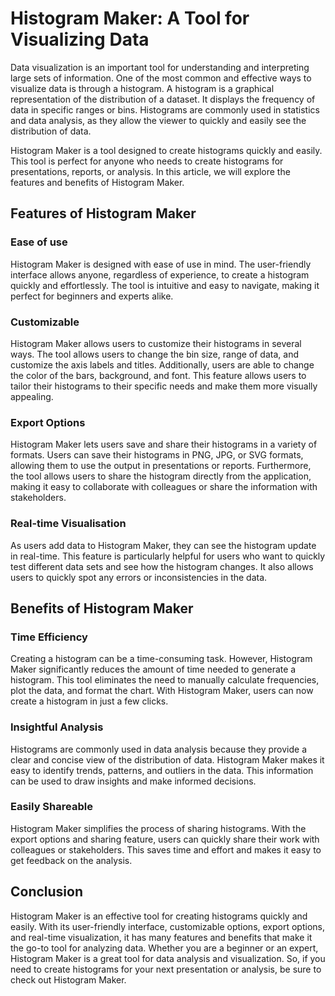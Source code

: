 # Histogram Maker: A Tool for Visualizing Data

Data visualization is an important tool for understanding and interpreting large sets of information. One of the most common and effective ways to visualize data is through a histogram. A histogram is a graphical representation of the distribution of a dataset. It displays the frequency of data in specific ranges or bins. Histograms are commonly used in statistics and data analysis, as they allow the viewer to quickly and easily see the distribution of data. 

Histogram Maker is a tool designed to create histograms quickly and easily. This tool is perfect for anyone who needs to create histograms for presentations, reports, or analysis. In this article, we will explore the features and benefits of Histogram Maker.

## Features of Histogram Maker

### Ease of use

Histogram Maker is designed with ease of use in mind. The user-friendly interface allows anyone, regardless of experience, to create a histogram quickly and effortlessly. The tool is intuitive and easy to navigate, making it perfect for beginners and experts alike.

### Customizable

Histogram Maker allows users to customize their histograms in several ways. The tool allows users to change the bin size, range of data, and customize the axis labels and titles. Additionally, users are able to change the color of the bars, background, and font. This feature allows users to tailor their histograms to their specific needs and make them more visually appealing.

### Export Options

Histogram Maker lets users save and share their histograms in a variety of formats. Users can save their histograms in PNG, JPG, or SVG formats, allowing them to use the output in presentations or reports. Furthermore, the tool allows users to share the histogram directly from the application, making it easy to collaborate with colleagues or share the information with stakeholders.

### Real-time Visualisation

As users add data to Histogram Maker, they can see the histogram update in real-time. This feature is particularly helpful for users who want to quickly test different data sets and see how the histogram changes. It also allows users to quickly spot any errors or inconsistencies in the data.

## Benefits of Histogram Maker

### Time Efficiency

Creating a histogram can be a time-consuming task. However, Histogram Maker significantly reduces the amount of time needed to generate a histogram. This tool eliminates the need to manually calculate frequencies, plot the data, and format the chart. With Histogram Maker, users can now create a histogram in just a few clicks.

### Insightful Analysis

Histograms are commonly used in data analysis because they provide a clear and concise view of the distribution of data. Histogram Maker makes it easy to identify trends, patterns, and outliers in the data. This information can be used to draw insights and make informed decisions.

### Easily Shareable

Histogram Maker simplifies the process of sharing histograms. With the export options and sharing feature, users can quickly share their work with colleagues or stakeholders. This saves time and effort and makes it easy to get feedback on the analysis.

## Conclusion

Histogram Maker is an effective tool for creating histograms quickly and easily. With its user-friendly interface, customizable options, export options, and real-time visualization, it has many features and benefits that make it the go-to tool for analyzing data. Whether you are a beginner or an expert, Histogram Maker is a great tool for data analysis and visualization. So, if you need to create histograms for your next presentation or analysis, be sure to check out Histogram Maker.
